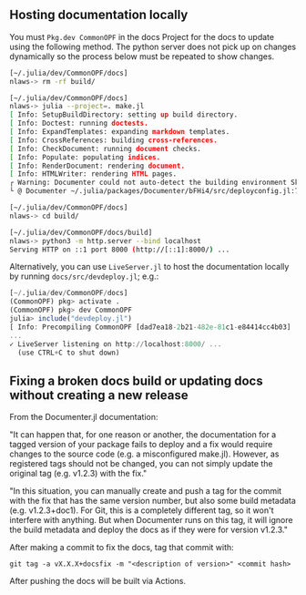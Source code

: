 
## Hosting documentation locally
You must `Pkg.dev CommonOPF` in the docs Project for the docs to update using the following method. The python server does not pick up on changes dynamically so the process below must be repeated to show changes.
```bash
[~/.julia/dev/CommonOPF/docs]
nlaws-> rm -rf build/

[~/.julia/dev/CommonOPF/docs]
nlaws-> julia --project=. make.jl 
[ Info: SetupBuildDirectory: setting up build directory.
[ Info: Doctest: running doctests.
[ Info: ExpandTemplates: expanding markdown templates.
[ Info: CrossReferences: building cross-references.
[ Info: CheckDocument: running document checks.
[ Info: Populate: populating indices.
[ Info: RenderDocument: rendering document.
[ Info: HTMLWriter: rendering HTML pages.
┌ Warning: Documenter could not auto-detect the building environment Skipping deployment.
└ @ Documenter ~/.julia/packages/Documenter/bFHi4/src/deployconfig.jl:75

[~/.julia/dev/CommonOPF/docs]
nlaws-> cd build/

[~/.julia/dev/CommonOPF/docs/build]
nlaws-> python3 -m http.server --bind localhost
Serving HTTP on ::1 port 8000 (http://[::1]:8000/) ...
```

Alternatively, you can use `LiveServer.jl` to host the documentation locally by running `docs/src/devdeploy.jl`; e.g.: 
```julia
[~/.julia/dev/CommonOPF/docs]
(CommonOPF) pkg> activate .
(CommonOPF) pkg> dev CommonOPF
julia> include("devdeploy.jl")
[ Info: Precompiling CommonOPF [dad7ea18-2b21-482e-81c1-e84414cc4b03]
...
✓ LiveServer listening on http://localhost:8000/ ...
  (use CTRL+C to shut down)
```


## Fixing a broken docs build or updating docs without creating a new release
From the Documenter.jl documentation:

"It can happen that, for one reason or another, the documentation for a tagged version of your package fails to deploy and a fix would require changes to the source code (e.g. a misconfigured make.jl). However, as registered tags should not be changed, you can not simply update the original tag (e.g. v1.2.3) with the fix."

"In this situation, you can manually create and push a tag for the commit with the fix that has the same version number, but also some build metadata (e.g. v1.2.3+doc1). For Git, this is a completely different tag, so it won't interfere with anything. But when Documenter runs on this tag, it will ignore the build metadata and deploy the docs as if they were for version v1.2.3."

After making a commit to fix the docs, tag that commit with:
```
git tag -a vX.X.X+docsfix -m "<description of version>" <commit hash>
```
After pushing the docs will be built via Actions.